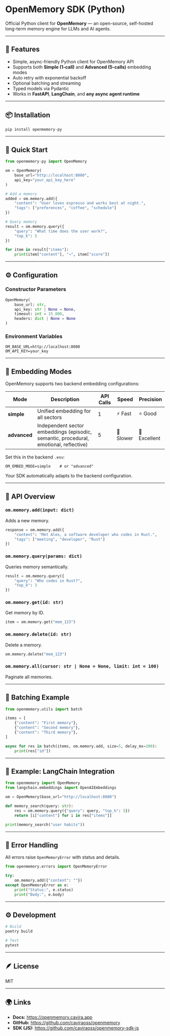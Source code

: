 # OpenMemory SDK (Python)

Official Python client for **OpenMemory** — an open-source, self-hosted long-term memory engine for LLMs and AI agents.

---

## 🚀 Features

- Simple, async-friendly Python client for OpenMemory API
- Supports both **Simple (1-call)** and **Advanced (5-calls)** embedding modes
- Auto retry with exponential backoff
- Optional batching and streaming
- Typed models via Pydantic
- Works in **FastAPI**, **LangChain**, and **any async agent runtime**

---

## 📦 Installation

```bash
pip install openmemory-py
```

---

## 🧠 Quick Start

```python
from openmemory-py import OpenMemory

om = OpenMemory(
    base_url="http://localhost:8080",
    api_key="your_api_key_here"
)

# Add a memory
added = om.memory.add({
    "content": "User loves espresso and works best at night.",
    "tags": ["preferences", "coffee", "schedule"]
})

# Query memory
result = om.memory.query({
    "query": "What time does the user work?",
    "top_k": 5
})

for item in result["items"]:
    print(item["content"], "→", item["score"])
```

---

## ⚙️ Configuration

### Constructor Parameters

```python
OpenMemory(
    base_url: str,
    api_key: str | None = None,
    timeout: int = 15_000,
    headers: dict | None = None
)
```

### Environment Variables

```
OM_BASE_URL=http://localhost:8080
OM_API_KEY=your_key
```

---

## 🧩 Embedding Modes

OpenMemory supports two backend embedding configurations:

| Mode         | Description                                                                           | API Calls | Speed     | Precision    |
| ------------ | ------------------------------------------------------------------------------------- | --------- | --------- | ------------ |
| **simple**   | Unified embedding for all sectors                                                     | 1         | ⚡ Fast   | ⭐ Good      |
| **advanced** | Independent sector embeddings (episodic, semantic, procedural, emotional, reflective) | 5         | 🐢 Slower | 🌟 Excellent |

Set this in the backend `.env`:

```
OM_EMBED_MODE=simple    # or "advanced"
```

Your SDK automatically adapts to the backend configuration.

---

## 🧰 API Overview

### `om.memory.add(input: dict)`

Adds a new memory.

```python
response = om.memory.add({
    "content": "Met Alex, a software developer who codes in Rust.",
    "tags": ["meeting", "developer", "Rust"]
})
```

### `om.memory.query(params: dict)`

Queries memory semantically.

```python
result = om.memory.query({
    "query": "Who codes in Rust?",
    "top_k": 3
})
```

### `om.memory.get(id: str)`

Get memory by ID.

```python
item = om.memory.get("mem_123")
```

### `om.memory.delete(id: str)`

Delete a memory.

```python
om.memory.delete("mem_123")
```

### `om.memory.all(cursor: str | None = None, limit: int = 100)`

Paginate all memories.

---

## 🔁 Batching Example

```python
from openmemory.utils import batch

items = [
    {"content": "First memory"},
    {"content": "Second memory"},
    {"content": "Third memory"},
]

async for res in batch(items, om.memory.add, size=5, delay_ms=200):
    print(res["id"])
```

---

## 🧠 Example: LangChain Integration

```python
from openmemory import OpenMemory
from langchain.embeddings import OpenAIEmbeddings

om = OpenMemory(base_url="http://localhost:8080")

def memory_search(query: str):
    res = om.memory.query({"query": query, "top_k": 5})
    return [i["content"] for i in res["items"]]

print(memory_search("user habits"))
```

---

## 🧾 Error Handling

All errors raise `OpenMemoryError` with status and details.

```python
from openmemory.errors import OpenMemoryError

try:
    om.memory.add({"content": ""})
except OpenMemoryError as e:
    print("Status:", e.status)
    print("Body:", e.body)
```

---

## ⚙️ Development

```bash
# Build
poetry build

# Test
pytest
```

---

## 🪶 License

MIT

---

## 🌍 Links

- **Docs:** https://openmemory.cavira.app
- **GitHub:** https://github.com/caviraoss/openmemory
- **SDK (JS):** https://github.com/caviraoss/openmemory-sdk-js
